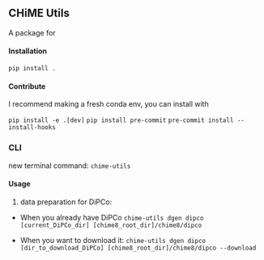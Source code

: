 ## CHiME Utils
A package for 



#### Installation

`pip install .`

#### Contribute

I recommend making a fresh conda env, you can install with <br>

`pip install -e .[dev]` 
`pip install pre-commit`
`pre-commit install --install-hooks`

### CLI 

new terminal command: 
`chime-utils`

#### Usage
1. data preparation for DiPCo:
  - When you already have DiPCo
`chime-utils dgen dipco [current_DiPCo_dir] [chime8_root_dir]/chime8/dipco`

  - When you want to download it:
`chime-utils dgen dipco [dir_to_download_DiPCo] [chime8_root_dir]/chime8/dipco --download`
